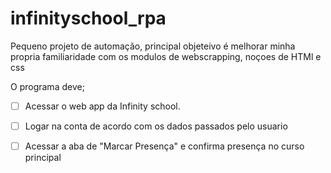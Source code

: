 # infinityschool_rpa

Pequeno projeto de automação, principal objeteivo é melhorar minha propria familiaridade com os modulos de webscrapping, noçoes de HTMl e css

O programa deve;

-[ ] Acessar o web app da Infinity school.
-[ ] Logar na conta de acordo com os dados passados pelo usuario
-[ ] Acessar a aba de "Marcar Presença" e confirma presença no curso principal

